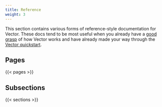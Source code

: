 ```yaml
---
title: Reference
weight: 3
---
```


This section contains various forms of reference-style documentation for Vector. These docs tend to
be most useful when you already have a [good grasp][introduction] of how Vector works and have already
made your way through the [Vector quickstart][quickstart].

## Pages

{{< pages >}}

## Subsections

{{< sections >}}

[introduction]: /docs/introduction
[quickstart]: /docs/setup/quickstart

